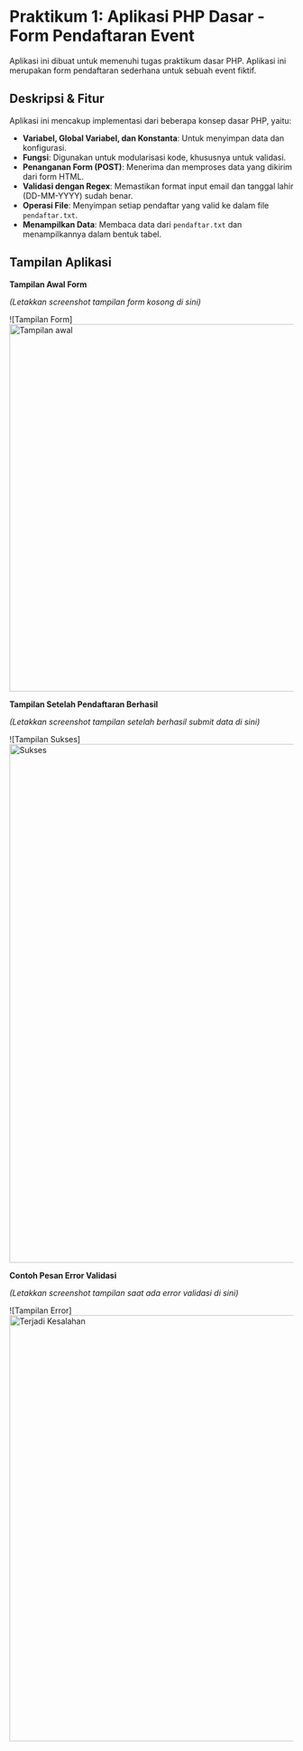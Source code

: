 # Praktikum 1: Aplikasi PHP Dasar - Form Pendaftaran Event

Aplikasi ini dibuat untuk memenuhi tugas praktikum dasar PHP. Aplikasi ini merupakan form pendaftaran sederhana untuk sebuah event fiktif.

## Deskripsi & Fitur

Aplikasi ini mencakup implementasi dari beberapa konsep dasar PHP, yaitu:
- **Variabel, Global Variabel, dan Konstanta**: Untuk menyimpan data dan konfigurasi.
- **Fungsi**: Digunakan untuk modularisasi kode, khususnya untuk validasi.
- **Penanganan Form (POST)**: Menerima dan memproses data yang dikirim dari form HTML.
- **Validasi dengan Regex**: Memastikan format input email dan tanggal lahir (DD-MM-YYYY) sudah benar.
- **Operasi File**: Menyimpan setiap pendaftar yang valid ke dalam file `pendaftar.txt`.
- **Menampilkan Data**: Membaca data dari `pendaftar.txt` dan menampilkannya dalam bentuk tabel.

## Tampilan Aplikasi

**Tampilan Awal Form**

*(Letakkan screenshot tampilan form kosong di sini)*

![Tampilan Form] <img width="1374" height="651" alt="Tampilan awal" src="https://github.com/user-attachments/assets/64574623-4482-458a-b6c5-f218154feb4f" />

**Tampilan Setelah Pendaftaran Berhasil**

*(Letakkan screenshot tampilan setelah berhasil submit data di sini)*

![Tampilan Sukses] <img width="1904" height="919" alt="Sukses" src="https://github.com/user-attachments/assets/411630d1-d8be-4d7e-a3f8-26422acc7a22" />

**Contoh Pesan Error Validasi**

*(Letakkan screenshot tampilan saat ada error validasi di sini)*

![Tampilan Error] <img width="1877" height="755" alt="Terjadi Kesalahan" src="https://github.com/user-attachments/assets/10353730-d82e-496c-8bc2-9b35c4f0b1c5" />


